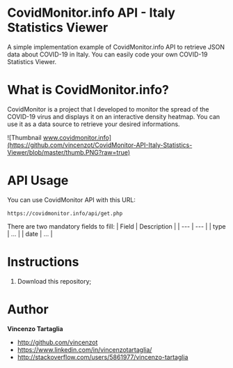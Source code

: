 # CovidMonitor.info API - Italy Statistics Viewer
A simple implementation example of CovidMonitor.info API to retrieve JSON data about COVID-19 in Italy.
You can easily code your own COVID-19 Statistics Viewer.

# What is CovidMonitor.info?
CovidMonitor is a project that I developed to monitor the spread of the COVID-19 virus and displays it on an interactive density heatmap. You can use it as a data source to retrieve your desired informations.

![Thumbnail www.covidmonitor.info](https://github.com/vincenzot/CovidMonitor-API-Italy-Statistics-Viewer/blob/master/thumb.PNG?raw=true)

# API Usage
You can use CovidMonitor API with this URL:

```
https://covidmonitor.info/api/get.php
```
There are two mandatory fields to fill:
| Field | Description |
| --- | --- |
| type | ... |
| date | ... |

# Instructions
1. Download this repository;


# Author

**Vincenzo Tartaglia**

  - http://github.com/vincenzot
  - https://www.linkedin.com/in/vincenzotartaglia/
  - http://stackoverflow.com/users/5861977/vincenzo-tartaglia
